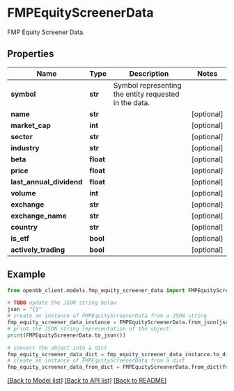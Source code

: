 # FMPEquityScreenerData

FMP Equity Screener Data.

## Properties

Name | Type | Description | Notes
------------ | ------------- | ------------- | -------------
**symbol** | **str** | Symbol representing the entity requested in the data. | 
**name** | **str** |  | [optional] 
**market_cap** | **int** |  | [optional] 
**sector** | **str** |  | [optional] 
**industry** | **str** |  | [optional] 
**beta** | **float** |  | [optional] 
**price** | **float** |  | [optional] 
**last_annual_dividend** | **float** |  | [optional] 
**volume** | **int** |  | [optional] 
**exchange** | **str** |  | [optional] 
**exchange_name** | **str** |  | [optional] 
**country** | **str** |  | [optional] 
**is_etf** | **bool** |  | [optional] 
**actively_trading** | **bool** |  | [optional] 

## Example

```python
from openbb_client.models.fmp_equity_screener_data import FMPEquityScreenerData

# TODO update the JSON string below
json = "{}"
# create an instance of FMPEquityScreenerData from a JSON string
fmp_equity_screener_data_instance = FMPEquityScreenerData.from_json(json)
# print the JSON string representation of the object
print(FMPEquityScreenerData.to_json())

# convert the object into a dict
fmp_equity_screener_data_dict = fmp_equity_screener_data_instance.to_dict()
# create an instance of FMPEquityScreenerData from a dict
fmp_equity_screener_data_from_dict = FMPEquityScreenerData.from_dict(fmp_equity_screener_data_dict)
```
[[Back to Model list]](../README.md#documentation-for-models) [[Back to API list]](../README.md#documentation-for-api-endpoints) [[Back to README]](../README.md)



